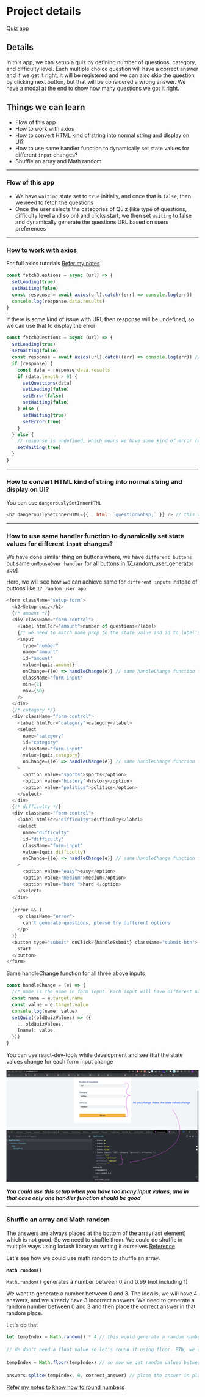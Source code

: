 # Project details

[Quiz app]()

## Details

In this app, we can setup a quiz by defining number of questions, category, and difficulty level. Each multiple choice question will have a correct answer and if we get it right, it will be registered and we can also skip the question by clicking next button, but that will be considered a wrong answer. We have a modal at the end to show how many questions we got it right.

## Things we can learn

- Flow of this app
- How to work with axios
- How to convert HTML kind of string into normal string and display on UI?
- How to use same handler function to dynamically set state values for different `input` changes?
- Shuffle an array and Math random

---

### Flow of this app

- We have `waiting` state set to `true` initially, and once that is `false`, then we need to fetch the questions
- Once the user selects the categories of Quiz (like type of questions, difficulty level and so on) and clicks start, we then set `waiting` to false and dynamically generate the questions URL based on users preferences

---

### How to work with axios

For full axios tutorials [Refer my notes](https://app.gitbook.com/s/-MVEiPUp08kYt33g51v7/languages-and-frameworks/axios)

```js
const fetchQuestions = async (url) => {
  setLoading(true)
  setWaiting(false)
  const response = await axios(url).catch((err) => console.log(err))
  console.log(response.data.results)
}
```

If there is some kind of issue with URL then response will be undefined, so we can use that to display the error

```js
const fetchQuestions = async (url) => {
  setLoading(true)
  setWaiting(false)
  const response = await axios(url).catch((err) => console.log(err)) // line 1
  if (response) {
    const data = response.data.results
    if (data.length > 0) {
      setQuestions(data)
      setLoading(false)
      setError(false)
      setWaiting(false)
    } else {
      setWaiting(true)
      setError(true)
    }
  } else {
    // response is undefined, which means we have some kind of error (we technically need to handle this here or in line1, but that's ok for now )
    setWaiting(true)
  }
}
```

---

### How to convert HTML kind of string into normal string and display on UI?

You can use `dangerouslySetInnerHTML`

```js
<h2 dangerouslySetInnerHTML={{ __html: `question&nbsp;` }} /> // this will be - question
```

---

### How to use same handler function to dynamically set state values for different `input` changes?

We have done similar thing on buttons where, we have `different buttons` but same `onMouseOver handler` for all buttons in [17_random_user_generator app](https://github.com/sandeep194920/React_MUI_Express_Projects/tree/master/17_random_user_generator#how-to-use-same-handler-function-when-for-different-input-values-this-can-also-be-done-for-form-values)]

Here, we will see how we can achieve same for `different inputs` instead of buttons like `17_random_user app`

```js
<form className="setup-form">
  <h2>Setup quiz</h2>
  {/* amount */}
  <div className="form-control">
    <label htmlFor="amount">number of questions</label>
    {/* we need to match name prop to the state value and id to label's htmlFor */}
    <input
      type="number"
      name="amount"
      id="amount"
      value={quiz.amount}
      onChange={(e) => handleChange(e)} // same handleChange function for all inputs
      className="form-input"
      min={1}
      max={50}
    />
  </div>
  {/* category */}
  <div className="form-control">
    <label htmlFor="category">category</label>
    <select
      name="category"
      id="category"
      className="form-input"
      value={quiz.category}
      onChange={(e) => handleChange(e)} // same handleChange function for all inputs
    >
      <option value="sports">sports</option>
      <option value="history">history</option>
      <option value="politics">politics</option>
    </select>
  </div>
  {/* difficulty */}
  <div className="form-control">
    <label htmlFor="difficulty">difficulty</label>
    <select
      name="difficulty"
      id="difficulty"
      className="form-input"
      value={quiz.difficulty}
      onChange={(e) => handleChange(e)} // same handleChange function for all inputs
    >
      <option value="easy">easy</option>
      <option value="medium">medium</option>
      <option value="hard ">hard </option>
    </select>
  </div>

  {error && (
    <p className="error">
      can't generate questions, please try different options
    </p>
  )}
  <button type="submit" onClick={handleSubmit} className="submit-btn">
    start
  </button>
</form>
```

Same handleChange function for all three above inputs

```js
const handleChange = (e) => {
  //* name is the name in form input. Each input will have different names like - amount, difficulty, category
  const name = e.target.name
  const value = e.target.value
  console.log(name, value)
  setQuiz((oldQuizValues) => ({
    ...oldQuizValues,
    [name]: value,
  }))
}
```

You can use react-dev-tools while development and see that the state values change for each form input change

![React Dev Tools show state change](./readmeImages/dynamic_values_change.png)

**_You could use this setup when you have too many input values, and in that case only one handler function should be good_**

---

### Shuffle an array and Math random

The answers are always placed at the bottom of the array(last element) which is not good. So we need to shuffle them. We could do shuffle in multiple ways using lodash library or writing it ourselves [Reference](https://stackoverflow.com/questions/2450954/how-to-randomize-shuffle-a-javascript-array)

Let's see how we could use math random to shuffle an array.

**`Math random()`**

`Math.random()` generates a number between 0 and 0.99 (not including 1)

We want to generate a number between 0 and 3. The idea is, we will have 4 answers, and we already have 3 incorrect answers. We need to generate a random number between 0 and 3 and then place the correct answer in that random place.

Let's do that

```js
let tempIndex = Math.random() * 4 // this would generate a random number between 0 to 3.96... Because maximum is (0.99) * 4 -> 3.96, where Math.random() could generate 0.99 max

// We don't need a float value so let's round it using floor. BTW, we can round it using floor / ceil / round (refer notes link below)

tempIndex = Math.floor(tempIndex) // so now we get random values between 0 and 3 (never be more than 3)

answers.splice(tempIndex, 0, correct_answer) // place the answer in place of tempIndex
```

[Refer my notes to know how to round numbers](https://app.gitbook.com/s/-MVEiPUp08kYt33g51v7/languages-and-frameworks/javascript#rounding-integers)
